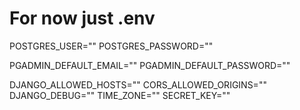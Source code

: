 # For now just .env
POSTGRES_USER=""
POSTGRES_PASSWORD=""

PGADMIN_DEFAULT_EMAIL=""
PGADMIN_DEFAULT_PASSWORD=""

DJANGO_ALLOWED_HOSTS=""
CORS_ALLOWED_ORIGINS=""
DJANGO_DEBUG=""
TIME_ZONE=""
SECRET_KEY=""